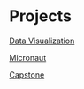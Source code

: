 # Projects

[Data Visualization](https://shivsakthivel.github.io/Monopoly-Visualizations)

[Micronaut](https://shivsakthivel.github.io/Micronaut)

[Capstone](https://shivsakthivel.github.io/DSC-180B-Project)
